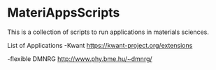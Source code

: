 # MateriAppsScripts

This is a collection of scripts to run applications in materials sciences.

List of Applications
-Kwant
https://kwant-project.org/extensions

-flexible DMNRG
http://www.phy.bme.hu/~dmnrg/
